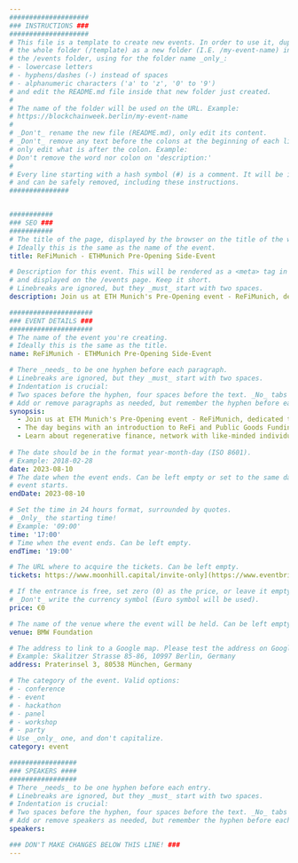 ```yaml
---
####################
### INSTRUCTIONS ###
####################
# This file is a template to create new events. In order to use it, duplicate
# the whole folder (/template) as a new folder (I.E. /my-event-name) inside of
# the /events folder, using for the folder name _only_:
# - lowercase letters
# - hyphens/dashes (-) instead of spaces
# - alphanumeric characters ('a' to 'z', '0' to '9')
# and edit the README.md file inside that new folder just created.
#
# The name of the folder will be used on the URL. Example:
# https://blockchainweek.berlin/my-event-name
#
# _Don't_ rename the new file (README.md), only edit its content.
# _Don't_ remove any text before the colons at the beginning of each line,
# only edit what is after the colon. Example:
# Don't remove the word nor colon on 'description:'
#
# Every line starting with a hash symbol (#) is a comment. It will be ignored
# and can be safely removed, including these instructions.
###############


###########
### SEO ###
###########
# The title of the page, displayed by the browser on the title of the window.
# Ideally this is the same as the name of the event.
title: ReFiMunich - ETHMunich Pre-Opening Side-Event

# Description for this event. This will be rendered as a <meta> tag in the HTML,
# and displayed on the /events page. Keep it short.
# Linebreaks are ignored, but they _must_ start with two spaces.
description: Join us at ETH Munich's Pre-Opening event - ReFiMunich, dedicated to empowering impact communities through Public Goods Funding.

#####################
### EVENT DETAILS ###
#####################
# The name of the event you're creating.
# Ideally this is the same as the title.
name: ReFiMunich - ETHMunich Pre-Opening Side-Event

# There _needs_ to be one hyphen before each paragraph.
# Linebreaks are ignored, but they _must_ start with two spaces.
# Indentation is crucial:
# Two spaces before the hyphen, four spaces before the text. _No_ tabs allowed.
# Add or remove paragraphs as needed, but remember the hyphen before each entry.
synopsis:
  - Join us at ETH Munich's Pre-Opening event - ReFiMunich, dedicated to empowering impact communities through Public Goods Funding.
  - The day begins with an introduction to ReFi and Public Goods Funding, followed by a keynote on Regenerative Finance's future and its climate impact.
  - Learn about regenerative finance, network with like-minded individuals, and participate in a hands-on workshop on Quadratic Funding. Engage in a panel discussion on ecosystem chains in ReFi, and explore real-world solutions utilizing decentralization technologies. Participate in breakout sessions on community building, learn about our roadmap, and end the day with networking and a closing reception.
    
# The date should be in the format year-month-day (ISO 8601).
# Example: 2018-02-28
date: 2023-08-10
# The date when the event ends. Can be left empty or set to the same day the
# event starts.
endDate: 2023-08-10

# Set the time in 24 hours format, surrounded by quotes.
# _Only_ the starting time!
# Example: '09:00'
time: '17:00'
# Time when the event ends. Can be left empty.
endTime: '19:00'

# The URL where to acquire the tickets. Can be left empty.
tickets: https://www.moonhill.capital/invite-only](https://www.eventbrite.com/e/refimunich-ethmunich-pre-opening-side-event-tickets-690451086787

# If the entrance is free, set zero (0) as the price, or leave it empty.
# _Don't_ write the currency symbol (Euro symbol will be used).
price: €0

# The name of the venue where the event will be held. Can be left empty.
venue: BMW Foundation

# The address to link to a Google map. Please test the address on Google Maps.
# Example: Skalitzer Strasse 85-86, 10997 Berlin, Germany
address: Praterinsel 3, 80538 München, Germany

# The category of the event. Valid options:
# - conference
# - event
# - hackathon
# - panel
# - workshop
# - party
# Use _only_ one, and don't capitalize.
category: event

#################
### SPEAKERS ####
#################
# There _needs_ to be one hyphen before each entry.
# Linebreaks are ignored, but they _must_ start with two spaces.
# Indentation is crucial:
# Two spaces before the hyphen, four spaces before the text. _No_ tabs allowed.
# Add or remove speakers as needed, but remember the hyphen before each entry.
speakers:

### DON'T MAKE CHANGES BELOW THIS LINE! ###
---
```


<!-- ### DON'T MAKE CHANGES BELOW THIS LINE! ### -->

<Event-Content/>
